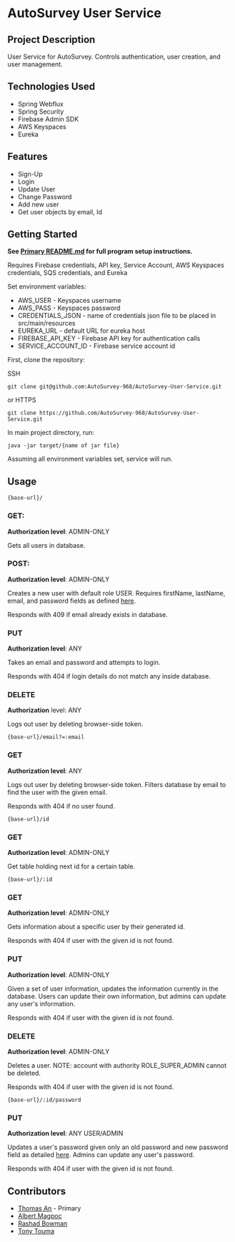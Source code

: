 # AutoSurvey User Service

## Project Description

User Service for AutoSurvey. Controls authentication, user creation, and user management.

## Technologies Used

* Spring Webflux
* Spring Security
* Firebase Admin SDK
* AWS Keyspaces
* Eureka

## Features

* Sign-Up
* Login
* Update User
* Change Password
* Add new user
* Get user objects by email, Id

## Getting Started

**See [Primary README.md](https://github.com/AutoSurvey-968/AutoSurvey-back) for full program setup instructions.**

Requires Firebase credentials, API key, Service Account, AWS Keyspaces credentials, SQS credentials, and Eureka

Set environment variables:

* AWS_USER - Keyspaces username
* AWS_PASS - Keyspaces password
* CREDENTIALS_JSON - name of credentials json file to be placed in src/main/resources
* EUREKA_URL - default URL for eureka host
* FIREBASE_API_KEY - Firebase API key for authentication calls
* SERVICE_ACCOUNT_ID - Firebase service account id

First, clone the repository:  

SSH

```
git clone git@github.com:AutoSurvey-968/AutoSurvey-User-Service.git
```
or HTTPS
```
git clone https://github.com/AutoSurvey-968/AutoSurvey-User-Service.git
```
In main project directory, run:
```
java -jar target/{name of jar file}
```
Assuming all environment variables set, service will run.

## Usage

```
{base-url}/
```
### GET:
**Authorization level**: ADMIN-ONLY  

Gets all users in database.

### POST:
**Authorization level**: ADMIN-ONLY  

Creates a new user with default role USER. Requires firstName, lastName, email, and password fields as defined [here](src/main/java/com/revature/autosurvey/users/beans/User.java).    

Responds with 409 if email already exists in database.

### PUT
**Authorization level**: ANY  

Takes an email and password and attempts to login.

Responds with 404 if login details do not match any inside database.  

### DELETE
**Authorization** level: ANY  

Logs out user by deleting browser-side token.


```
{base-url}/email?=:email
```
### GET
**Authorization level**: ANY  

Logs out user by deleting browser-side token.
Filters database by email to find the user with the given email.  

Responds with 404 if no user found.

```
{base-url}/id
```
### GET
**Authorization level**: ADMIN-ONLY  

Get table holding next id for a certain table.


```
{base-url}/:id
```
### GET
**Authorization level**: ADMIN-ONLY  

Gets information about a specific user by their generated id.   

Responds with 404 if user with the given id is not found.

### PUT
**Authorization level**: ADMIN-ONLY  

Given a set of user information, updates the information currently in the database. Users can update their own information, but admins can update any user's information.

Responds with 404 if user with the given id is not found.

### DELETE
**Authorization level**: ADMIN-ONLY  

Deletes a user. NOTE: account with authority ROLE_SUPER_ADMIN cannot be deleted.  

Responds with 404 if user with the given id is not found.


```
{base-url}/:id/password
```
### PUT
**Authorization level**: ANY USER/ADMIN  

Updates a user's password given only an old password and new password field as detailed [here](src/main/java/com/revature/autosurvey/users/beans/PasswordChangeRequest.java). Admins can update any user's password.

Responds with 404 if user with the given id is not found.

## Contributors

- [Thomas An](https://github.com/artuis) - Primary
- [Albert Magpoc](https://github.com/albert-magpoc-revature)
- [Rashad Bowman](https://github.com/RashadCBowman)
- [Tony Touma](https://github.com/chielo9513)

